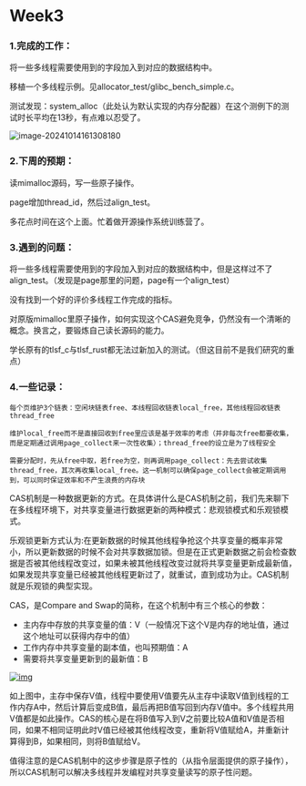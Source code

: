 # Week3

### 1.完成的工作：

将一些多线程需要使用到的字段加入到对应的数据结构中。

移植一个多线程示例。见allocator_test/glibc_bench_simple.c。

测试发现：system_alloc（此处认为默认实现的内存分配器）在这个测例下的测试时长平均在13秒，有点难以忍受了。

![image-20241014161308180](C:\Users\pc\AppData\Roaming\Typora\typora-user-images\image-20241014161308180.png)

### 2.下周的预期：

读mimalloc源码，写一些原子操作。

page增加thread_id，然后过align_test。

多花点时间在这个上面。忙着做开源操作系统训练营了。

### 3.遇到的问题：

将一些多线程需要使用到的字段加入到对应的数据结构中，但是这样过不了align_test。（发现是page那里的问题，page有一个align_test）

没有找到一个好的评价多线程工作完成的指标。

对原版mimalloc里原子操作，如何实现这个CAS避免竞争，仍然没有一个清晰的概念。换言之，要锻炼自己读长源码的能力。

学长原有的tlsf_c与tlsf_rust都无法过新加入的测试。（但这目前不是我们研究的重点）

### 4.一些记录：

```
每个页维护3个链表：空闲块链表free、本线程回收链表local_free，其他线程回收链表thread_free

维护local_free而不是直接回收到free里应该是基于效率的考虑（并非每次free都要收集，而是定期通过调用page_collect来一次性收集）；thread_free的设立是为了线程安全

需要分配时，先从free中取，若free为空，则再调用page_collect：先去尝试收集thread_free，其次再收集local_free。这一机制可以确保page_collect会被定期调用到，可以同时保证效率和不产生浪费的内存块
```

CAS机制是一种数据更新的方式。在具体讲什么是CAS机制之前，我们先来聊下在多线程环境下，对共享变量进行数据更新的两种模式：悲观锁模式和乐观锁模式。

乐观锁更新方式认为:在更新数据的时候其他线程争抢这个共享变量的概率非常小，所以更新数据的时候不会对共享数据加锁。但是在正式更新数据之前会检查数据是否被其他线程改变过，如果未被其他线程改变过就将共享变量更新成最新值，如果发现共享变量已经被其他线程更新过了，就重试，直到成功为止。CAS机制就是乐观锁的典型实现。

CAS，是Compare and Swap的简称，在这个机制中有三个核心的参数：

- 主内存中存放的共享变量的值：V（一般情况下这个V是内存的地址值，通过这个地址可以获得内存中的值）
- 工作内存中共享变量的副本值，也叫预期值：A
- 需要将共享变量更新到的最新值：B

[![img](https://img2018.cnblogs.com/blog/1775037/202001/1775037-20200106164315461-658325570.jpg)](https://img2018.cnblogs.com/blog/1775037/202001/1775037-20200106164315461-658325570.jpg)

如上图中，主存中保存V值，线程中要使用V值要先从主存中读取V值到线程的工作内存A中，然后计算后变成B值，最后再把B值写回到内存V值中。多个线程共用V值都是如此操作。CAS的核心是在将B值写入到V之前要比较A值和V值是否相同，如果不相同证明此时V值已经被其他线程改变，重新将V值赋给A，并重新计算得到B，如果相同，则将B值赋给V。

值得注意的是CAS机制中的这步步骤是原子性的（从指令层面提供的原子操作），所以CAS机制可以解决多线程并发编程对共享变量读写的原子性问题。
